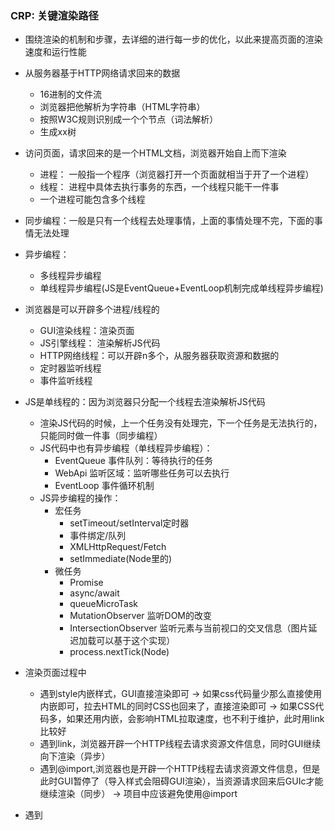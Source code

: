 ### CRP: 关键渲染路径
+ 围绕渲染的机制和步骤，去详细的进行每一步的优化，以此来提高页面的渲染速度和运行性能
+ 从服务器基于HTTP网络请求回来的数据
    + 16进制的文件流
    + 浏览器把他解析为字符串（HTML字符串）
    + 按照W3C规则识别成一个个节点（词法解析）
    + 生成xx树
+ 访问页面，请求回来的是一个HTML文档，浏览器开始自上而下渲染
    + 进程： 一般指一个程序（浏览器打开一个页面就相当于开了一个进程）
    + 线程： 进程中具体去执行事务的东西，一个线程只能干一件事
    + 一个进程可能包含多个线程

+ 同步编程：一般是只有一个线程去处理事情，上面的事情处理不完，下面的事情无法处理
+ 异步编程：
    + 多线程异步编程
    + 单线程异步编程(JS是EventQueue+EventLoop机制完成单线程异步编程)
    
+ 浏览器是可以开辟多个进程/线程的
    + GUI渲染线程：渲染页面
    + JS引擎线程： 渲染解析JS代码
    + HTTP网络线程：可以开辟n多个，从服务器获取资源和数据的
    + 定时器监听线程 
    + 事件监听线程 
  
+ JS是单线程的：因为浏览器只分配一个线程去渲染解析JS代码
  + 渲染JS代码的时候，上一个任务没有处理完，下一个任务是无法执行的，只能同时做一件事（同步编程）
  + JS代码中也有异步编程（单线程异步编程）：
    + EventQueue 事件队列：等待执行的任务
    + WebApi 监听区域：监听哪些任务可以去执行
    + EventLoop 事件循环机制
  + JS异步编程的操作：
    + 宏任务
      + setTimeout/setInterval定时器
      + 事件绑定/队列
      + XMLHttpRequest/Fetch
      + setImmediate(Node里的)
    + 微任务
      + Promise
      + async/await
      + queueMicroTask 
      + MutationObserver 监听DOM的改变
      + IntersectionObserver 监听元素与当前视口的交叉信息（图片延迟加载可以基于这个实现）
      + process.nextTick(Node)

    
+ 渲染页面过程中
    + 遇到style内嵌样式，GUI直接渲染即可
      -> 如果css代码量少那么直接使用内嵌即可，拉去HTML的同时CSS也回来了，直接渲染即可
      -> 如果CSS代码多，如果还用内嵌，会影响HTML拉取速度，也不利于维护，此时用link比较好
    + 遇到link，浏览器开辟一个HTTP线程去请求资源文件信息，同时GUI继续向下渲染（异步）
    + 遇到@import,浏览器也是开辟一个HTTP线程去请求资源文件信息，但是此时GUI暂停了（导入样式会阻碍GUI渲染），当资源请求回来后GUIc才能继续渲染（同步）
      -> 项目中应该避免使用@import
      
+ 遇到<script src="xxx">会阻碍GUI的渲染
    + defer 和link是类似的机制，不会阻碍GUI的渲染,当GUI渲染完才把请求回来的JS去渲染 [按顺序加载 是可以建立依赖关系的]
    + async 请求JS资源是异步的（单独开辟HTML线程去请求），此时GUI继续渲染；但是一旦JS请求回来,会立即停止GUI的处理，接下来去渲染JS [不按顺序加载 谁先请求回来谁先加载 无法建立依赖关系]
    
+ 真实项目我们一般把link放在页面的头部（是为了在没有渲染DOM的时候就去通知HTML获取CSS,这样渲染完，CSS也差不多获取到，更有效利用时间，提高渲染速度）；
+ 我们一般把JS放在页面底部，防止其阻碍GUId的渲染，如果不放在底部我们最好设置上async/defer

+ DOM TREE(DOMContentLoaded事件触发)-> 执行JS -> CSSOM TREE -> RENDER TREE渲染树(浏览器按照这个树来渲染页面) -> Layout布局计算(回流/重排) -> Painting绘制(重绘)
    + 页面第一次渲染必然会引发一次回流和重绘
    + 如果我们改变了元素的位置和大小，浏览器需要重新计算元素在视口中的位置和大小信息，重新计算的过程就是回流，一旦发生了回流操作一定也会触发重绘
    + 如果只是一些普通样式的改变,位置和大小不变，只需要重绘
